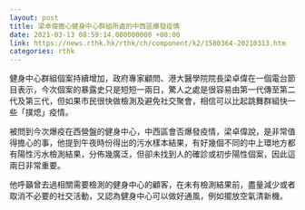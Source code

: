 ```yaml
---
layout: post
title: 梁卓偉擔心健身中心群組所處的中西區爆發疫情
date: 2021-03-13 08:59:14.000000000 +08:00
link: https://news.rthk.hk/rthk/ch/component/k2/1580364-20210313.htm
categories: rthk
---
```


健身中心群組個案持續增加，政府專家顧問、港大醫學院院長梁卓偉在一個電台節目表示，今次個案的暴露史只是短短一兩日，驚人之處是很容易由第一代傳至第二代及第三代，但如果市民很快做檢測及避免社交聚會，相信可以比起跳舞群組快一些「撲熄」疫情。

被問到今次爆疫在西營盤的健身中心，中西區會否爆發疫情，梁卓偉說，是非常值得擔心的事，他提到午夜時份得出的污水樣本結果，有好幾個不同的中上環地方都有陽性污水檢測結果，分佈幾廣泛，但卻未找到人的確診或初步陽性個案，因此這兩日非常重要。

他呼籲曾去過相關需要檢測的健身中心的顧客，在未有檢測結果前，盡量減少或者取消不必要的社交活動，又認為健身中心可以做好通風，例如擺放空氣清新機。
